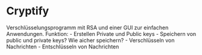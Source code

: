 # Cryptify
Verschlüsselungsprogramm mit RSA und einer GUI zur einfachen Anwendungen. Funktion: - Erstellen Private und Public keys - Speichern von public und private keys? Wie aicher speichern? - Verschlüsseln von Nachrichten - Entschlüsseln von Nachrichten
